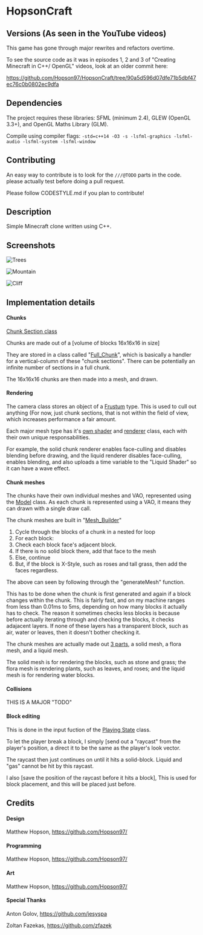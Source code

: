 # HopsonCraft

## Versions (As seen in the YouTube videos)

This game has gone through major rewrites and refactors overtime.

To see the source code as it was in episodes 1, 2 and 3 of "Creating Minecraft in C++/ OpenGL" videos, look at an older commit here:

https://github.com/Hopson97/HopsonCraft/tree/90a5d596d07dfe71b5dbf47ec76c0b0802ec9dfa


## Dependencies
The project requires these libraries: SFML (minimum 2.4), GLEW (OpenGL 3.3+), and OpenGL Maths Library (GLM).

Compile using compiler flags: ``-std=c++14 -O3 -s -lsfml-graphics -lsfml-audio -lsfml-system -lsfml-window``

## Contributing
An easy way to contribute is to look for the ``///@TODO`` parts in the code. please actually test before doing a pull request.

Please follow CODESTYLE.md if you plan to contribute!

## Description
Simple Minecraft clone written using C++.

## Screenshots
![Trees](http://i.imgur.com/4yvLWQE.png "Trees")

![Mountain](http://i.imgur.com/4FKz3it.png "Mountain")

![Cliff](http://i.imgur.com/PGaiYCB.png "Cliff")

## Implementation details

#### Chunks
[Chunk Section class](https://github.com/Hopson97/HopsonCraft/blob/master/Source/World/Chunk/CSection.h)

Chunks are made out of a [volume of blocks 16x16x16 in size]

They are stored in a class called "[Full_Chunk](https://github.com/Hopson97/HopsonCraft/blob/master/Source/World/Chunk/CFull_Chunk.h)", which is basically a handler for a vertical-column of these "chunk sections". There can be potentially an infinite number of sections in a full chunk.

The 16x16x16 chunks are then made into a mesh, and drawn.

#### Rendering
The camera class stores an object of a [Frustum](https://github.com/Hopson97/HopsonCraft/blob/master/Source/Maths/Frustum.cpp) type. This is used to cull out anything (For now, just chunk sections, that is not within the field of view, which increases performance a fair amount.

Each major mesh type has it's [own shader](https://github.com/Hopson97/HopsonCraft/tree/master/Source/Shaders) and [renderer](https://github.com/Hopson97/HopsonCraft/tree/master/Source/Renderer) class, each with their own unique responsabilities.

For example, the solid chunk renderer enables face-culling and disables blending before drawing, and the liquid renderer disables face-culling, enables blending, and also uploads a time variable to the "Liquid Shader" so it can have a wave effect.

#### Chunk meshes
The chunks have their own individual meshes and VAO, represented using the [Model](https://github.com/Hopson97/HopsonCraft/blob/master/Source/Model.cpp) class. As each chunk is represented using a VAO, it means they can drawn with a single draw call.

The chunk meshes are built in "[Mesh_Builder](https://github.com/Hopson97/HopsonCraft/blob/master/Source/World/Chunk/CMesh_Builder.cpp)"

1. Cycle through the blocks of a chunk in a nested for loop
2. For each block:
3. Check each block face's adjacent block.
4. If there is no solid block there, add that face to the mesh
5. Else, continue
6. But, if the block is X-Style, such as roses and tall grass, then add the faces regardless.

The above can seen by following through the "generateMesh" function.

This has to be done when the chunk is first generated and again if a block changes within the chunk. This is fairly fast, and on my machine ranges from less than 0.01ms to 5ms, depending on how many blocks it actually has to check. The reason it sometimes checks less blocks is because before actually iterating through and checking the blocks, it checks adajacent layers. If none of these layers has a transparent block, such as air, water or leaves, then it doesn't bother checking it.

The chunk meshes are actually made out [3 parts](https://github.com/Hopson97/HopsonCraft/blob/master/Source/World/Chunk/CMesh.h#L44), a solid mesh, a flora mesh, and a liquid mesh.

The solid mesh is for rendering the blocks, such as stone and grass; the flora mesh is rendering plants, such as leaves, and roses; and the liquid mesh is for rendering water blocks.

#### Collisions
THIS IS A MAJOR "TODO"

#### Block editing

This is done in the input fuction of the [Playing State]((https://github.com/Hopson97/HopsonCraft/blob/master/Source/States/SPlaying.cpp)) class.

To let the player break a block, I simply [send out a "raycast" from the player's position, a direct it to be the same as the player's look vector.

The raycast then just continues on until it hits a solid-block. Liquid and "gas" cannot be hit by this raycast.

I also [save the position of the raycast before it hits a block], This is used for block placement, and this will be placed just before.


## Credits

#### Design
Matthew Hopson, https://github.com/Hopson97/

#### Programming
Matthew Hopson, https://github.com/Hopson97/

#### Art
Matthew Hopson, https://github.com/Hopson97/


#### Special Thanks
Anton Golov, https://github.com/jesyspa

Zoltan Fazekas, https://github.com/zfazek
